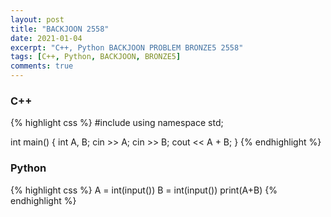```yaml
---
layout: post
title: "BACKJOON 2558"
date: 2021-01-04
excerpt: "C++, Python BACKJOON PROBLEM BRONZE5 2558"
tags: [C++, Python, BACKJOON, BRONZE5]
comments: true
---
```

### C++
{% highlight css %} 
#include <iostream>
using namespace std;

int main()
{
	int A, B;
	cin >> A;
	cin >> B;
	cout << A + B;
}
{% endhighlight %}

### Python
{% highlight css %}
A = int(input())
B = int(input())
print(A+B)
{% endhighlight %}